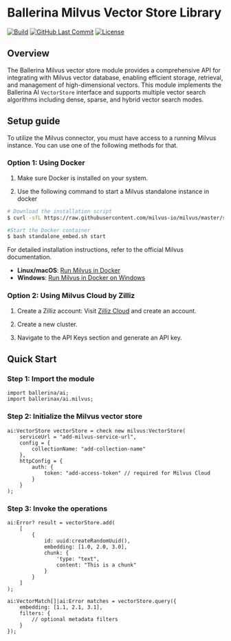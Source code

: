 # Ballerina Milvus Vector Store Library

[![Build](https://github.com/ballerina-platform/module-ballerinax-ai.milvus/workflows/CI/badge.svg)](https://github.com/ballerina-platform/module-ballerinax-ai.milvus/actions?query=workflow%3ACI)
[![GitHub Last Commit](https://img.shields.io/github/last-commit/ballerina-platform/module-ballerinax-ai.milvus.svg)](https://github.com/ballerina-platform/module-ballerinax-ai.milvus/commits/master)
[![License](https://img.shields.io/badge/License-Apache%202.0-blue.svg)](https://opensource.org/licenses/Apache-2.0)

## Overview

The Ballerina Milvus vector store module provides a comprehensive API for integrating with Milvus vector database, enabling efficient storage, retrieval, and management of high-dimensional vectors. This module implements the Ballerina AI `VectorStore` interface and supports multiple vector search algorithms including dense, sparse, and hybrid vector search modes.

## Setup guide

To utilize the Milvus connector, you must have access to a running Milvus instance. You can use one of the following methods for that.

### Option 1: Using Docker

1. Make sure Docker is installed on your system.

2. Use the following command to start a Milvus standalone instance in docker

```bash
# Download the installation script
$ curl -sfL https://raw.githubusercontent.com/milvus-io/milvus/master/scripts/standalone_embed.sh -o standalone_embed.sh

#Start the Docker container
$ bash standalone_embed.sh start
```

For detailed installation instructions, refer to the official Milvus documentation.

- **Linux/macOS**: [Run Milvus in Docker](https://milvus.io/docs/install_standalone-docker.md)
- **Windows**: [Run Milvus in Docker on Windows](https://milvus.io/docs/install_standalone-windows.md)

### Option 2: Using Milvus Cloud by Zilliz

1. Create a Zilliz account: Visit [Zilliz Cloud](https://cloud.zilliz.com/) and create an account.

2. Create a new cluster.

3. Navigate to the API Keys section and generate an API key.

## Quick Start

### Step 1: Import the module

```ballerina
import ballerina/ai;
import ballerinax/ai.milvus;
```

### Step 2: Initialize the Milvus vector store

```ballerina
ai:VectorStore vectorStore = check new milvus:VectorStore(
    serviceUrl = "add-milvus-service-url", 
    config = {
        collectionName: "add-collection-name"
    }, 
    httpConfig = {
        auth: {
            token: "add-access-token" // required for Milvus Cloud
        }
    }
);
```

### Step 3: Invoke the operations

```ballerina
ai:Error? result = vectorStore.add(
    [
        {
            id: uuid:createRandomUuid(),
            embedding: [1.0, 2.0, 3.0],
            chunk: {
                'type: "text", 
                content: "This is a chunk"
            }
        }
    ]
);

ai:VectorMatch[]|ai:Error matches = vectorStore.query({
    embedding: [1.1, 2.1, 3.1],
    filters: {
        // optional metadata filters
    }
});
```
